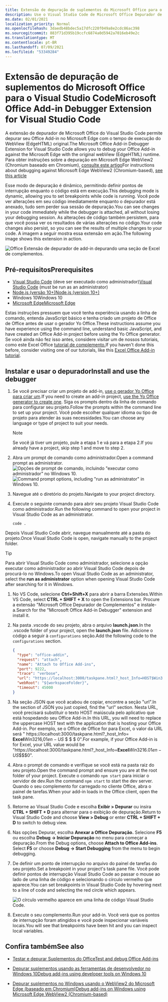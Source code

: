 ```yaml
---
title: Extensão de depuração de suplementos do Microsoft Office para o Visual Studio Code
description: Use o Visual Studio Code de Microsoft Office Depurador de Complementos para depurar seu Office Add-in.
ms.date: 02/01/2021
localization_priority: Normal
ms.openlocfilehash: 3daedb48bdec5a17dfc220f049a8e2cdc86ac398
ms.sourcegitcommit: 883f71d395b19ccfc6874a0d5942a7016eb49e2c
ms.translationtype: MT
ms.contentlocale: pt-BR
ms.lasthandoff: 07/09/2021
ms.locfileid: "53349284"
---
```

# <a name="microsoft-office-add-in-debugger-extension-for-visual-studio-code"></a><span data-ttu-id="518a2-103">Extensão de depuração de suplementos do Microsoft Office para o Visual Studio Code</span><span class="sxs-lookup"><span data-stu-id="518a2-103">Microsoft Office Add-in Debugger Extension for Visual Studio Code</span></span>

<span data-ttu-id="518a2-104">A extensão de depurador de Microsoft Office do Visual Studio Code permite depurar seu Office Add-in no Microsoft Edge com o tempo de execução do WebView (EdgeHTML) original.</span><span class="sxs-lookup"><span data-stu-id="518a2-104">The Microsoft Office Add-in Debugger Extension for Visual Studio Code allows you to debug your Office Add-in against the Microsoft Edge with the original webView (EdgeHTML) runtime.</span></span> <span data-ttu-id="518a2-105">Para obter instruções sobre a depuração em Microsoft Edge WebView2 (Chromium baseado em Chromium), [consulte este artigo](./debug-desktop-using-edge-chromium.md)</span><span class="sxs-lookup"><span data-stu-id="518a2-105">For instructions about debugging against Microsoft Edge WebView2 (Chromium-based), [see this article](./debug-desktop-using-edge-chromium.md)</span></span>

<span data-ttu-id="518a2-106">Esse modo de depuração é dinâmico, permitindo definir pontos de interrupção enquanto o código está em execução.</span><span class="sxs-lookup"><span data-stu-id="518a2-106">This debugging mode is dynamic, allowing you to set breakpoints while code is running.</span></span> <span data-ttu-id="518a2-107">Você pode ver alterações em seu código imediatamente enquanto o depurador está anexado, tudo sem perder sua sessão de depuração.</span><span class="sxs-lookup"><span data-stu-id="518a2-107">You can see changes in your code immediately while the debugger is attached, all without losing your debugging session.</span></span> <span data-ttu-id="518a2-108">As alterações de código também persistem, para que você possa ver os resultados de várias alterações no código.</span><span class="sxs-lookup"><span data-stu-id="518a2-108">Your code changes also persist, so you can see the results of multiple changes to your code.</span></span> <span data-ttu-id="518a2-109">A imagem a seguir mostra essa extensão em ação.</span><span class="sxs-lookup"><span data-stu-id="518a2-109">The following image shows this extension in action.</span></span>

![Office Extensão de depurador de add-in depurando uma seção de Excel de complementos.](../images/vs-debugger-extension-for-office-addins.jpg)

## <a name="prerequisites"></a><span data-ttu-id="518a2-111">Pré-requisitos</span><span class="sxs-lookup"><span data-stu-id="518a2-111">Prerequisites</span></span>

- <span data-ttu-id="518a2-112">[Visual Studio Code](https://code.visualstudio.com/) (deve ser executado como administrador)</span><span class="sxs-lookup"><span data-stu-id="518a2-112">[Visual Studio Code](https://code.visualstudio.com/) (must be run as an administrator)</span></span>
- [<span data-ttu-id="518a2-113">Node.js (versão 10+)</span><span class="sxs-lookup"><span data-stu-id="518a2-113">Node.js (version 10+)</span></span>](https://nodejs.org/)
- <span data-ttu-id="518a2-114">Windows 10</span><span class="sxs-lookup"><span data-stu-id="518a2-114">Windows 10</span></span>
- [<span data-ttu-id="518a2-115">Microsoft Edge</span><span class="sxs-lookup"><span data-stu-id="518a2-115">Microsoft Edge</span></span>](https://www.microsoft.com/edge)

<span data-ttu-id="518a2-116">Estas instruções pressuem que você tenha experiência usando a linha de comando, entenda JavaScript básico e tenha criado um projeto de Office de Office antes de usar o gerador Yo Office.</span><span class="sxs-lookup"><span data-stu-id="518a2-116">These instructions assume you have experience using the command line, understand basic JavaScript, and have created an Office Add-in project before using the Yo Office generator.</span></span> <span data-ttu-id="518a2-117">Se você ainda não fez isso antes, considere visitar um de nossos tutoriais, como este Excel Office [tutorial de complemento.](../tutorials/excel-tutorial.md)</span><span class="sxs-lookup"><span data-stu-id="518a2-117">If you haven't done this before, consider visiting one of our tutorials, like this [Excel Office Add-in tutorial](../tutorials/excel-tutorial.md).</span></span>

## <a name="install-and-use-the-debugger"></a><span data-ttu-id="518a2-118">Instalar e usar o depurador</span><span class="sxs-lookup"><span data-stu-id="518a2-118">Install and use the debugger</span></span>

1. <span data-ttu-id="518a2-119">Se você precisar criar um projeto de add-in, [use o gerador Yo Office para criar um](../quickstarts/excel-quickstart-jquery.md?tabs=yeomangenerator).</span><span class="sxs-lookup"><span data-stu-id="518a2-119">If you need to create an add-in project, [use the Yo Office generator to create one](../quickstarts/excel-quickstart-jquery.md?tabs=yeomangenerator).</span></span> <span data-ttu-id="518a2-120">Siga os prompts dentro da linha de comando para configurar seu projeto.</span><span class="sxs-lookup"><span data-stu-id="518a2-120">Follow the prompts within the command line to set up your project.</span></span> <span data-ttu-id="518a2-121">Você pode escolher qualquer idioma ou tipo de projeto para atender às suas necessidades.</span><span class="sxs-lookup"><span data-stu-id="518a2-121">You can choose any language or type of project to suit your needs.</span></span>

    > [!NOTE]
    > <span data-ttu-id="518a2-122">Se você já tiver um projeto, pule a etapa 1 e vá para a etapa 2.</span><span class="sxs-lookup"><span data-stu-id="518a2-122">If you already have a project, skip step 1 and move to step 2.</span></span>

1. <span data-ttu-id="518a2-123">Abra um prompt de comando como administrador.</span><span class="sxs-lookup"><span data-stu-id="518a2-123">Open a command prompt as administrator.</span></span>
   <span data-ttu-id="518a2-124">![Opções de prompt de comando, incluindo "executar como administrador" no Windows 10.](../images/run-as-administrator-vs-code.jpg)</span><span class="sxs-lookup"><span data-stu-id="518a2-124">![Command prompt options, including "run as administrator" in Windows 10.](../images/run-as-administrator-vs-code.jpg)</span></span>

1. <span data-ttu-id="518a2-125">Navegue até o diretório do projeto.</span><span class="sxs-lookup"><span data-stu-id="518a2-125">Navigate to your project directory.</span></span>

1. <span data-ttu-id="518a2-126">Execute o seguinte comando para abrir seu projeto Visual Studio Code como administrador.</span><span class="sxs-lookup"><span data-stu-id="518a2-126">Run the following command to open your project in Visual Studio Code as an administrator.</span></span>

    ```command&nbsp;line
    code .
    ```

  <span data-ttu-id="518a2-127">Depois Visual Studio Code abrir, navegue manualmente até a pasta do projeto.</span><span class="sxs-lookup"><span data-stu-id="518a2-127">Once Visual Studio Code is open, navigate manually to the project folder.</span></span>

  > [!TIP]
  > <span data-ttu-id="518a2-128">Para abrir Visual Studio Code como administrador, selecione  a opção executar como administrador ao abrir Visual Studio Code depois de procurá-lo no Windows.</span><span class="sxs-lookup"><span data-stu-id="518a2-128">To open Visual Studio Code as an administrator, select the **run as administrator** option when opening Visual Studio Code after searching for it in Windows.</span></span>

1. <span data-ttu-id="518a2-129">No VS Code, selecione **Ctrl+Shift+X** para abrir a barra Extensões.</span><span class="sxs-lookup"><span data-stu-id="518a2-129">Within VS Code, select **CTRL + SHIFT + X** to open the Extensions bar.</span></span> <span data-ttu-id="518a2-130">Procure a extensão "Microsoft Office Depurador de Complementos" e instale-a.</span><span class="sxs-lookup"><span data-stu-id="518a2-130">Search for the "Microsoft Office Add-in Debugger" extension and install it.</span></span>

1. <span data-ttu-id="518a2-131">Na pasta .vscode do seu projeto, abra o arquivo **launch.json**.</span><span class="sxs-lookup"><span data-stu-id="518a2-131">In the .vscode folder of your project, open the **launch.json** file.</span></span> <span data-ttu-id="518a2-132">Adicione o código a seguir à `configurations` seção.</span><span class="sxs-lookup"><span data-stu-id="518a2-132">Add the following code to the `configurations` section.</span></span>

    ```JSON
    {
      "type": "office-addin",
      "request": "attach",
      "name": "Attach to Office Add-ins",
      "port": 9222,
      "trace": "verbose",
      "url": "https://localhost:3000/taskpane.html?_host_Info=HOST$Win32$16.01$en-US$$$$0",
      "webRoot": "${workspaceFolder}",
      "timeout": 45000
    }
    ```

1. <span data-ttu-id="518a2-133">Na seção JSON que você acabou de copiar, encontre a seção "url".</span><span class="sxs-lookup"><span data-stu-id="518a2-133">In the section of JSON you just copied, find the "url" section.</span></span> <span data-ttu-id="518a2-134">Nesta URL, você precisará substituir o texto HOST maiúscula pelo aplicativo que está hospedando seu Office Add-in.</span><span class="sxs-lookup"><span data-stu-id="518a2-134">In this URL, you will need to replace the uppercase HOST text with the application that is hosting your Office Add-in.</span></span> <span data-ttu-id="518a2-135">Por exemplo, se o Office de Office for para Excel, o valor da URL será " https://localhost:3000/taskpane.html?_host_Info= <strong>Excel</strong>$Win 32$16,01$en-US$ \$ \$ \$ 0".</span><span class="sxs-lookup"><span data-stu-id="518a2-135">For example, if your Office Add-in is for Excel, your URL value would be "https://localhost:3000/taskpane.html?_host_Info=<strong>Excel</strong>$Win32$16.01$en-US$\$\$\$0".</span></span>

1. <span data-ttu-id="518a2-136">Abra o prompt de comando e verifique se você está na pasta raiz do seu projeto.</span><span class="sxs-lookup"><span data-stu-id="518a2-136">Open the command prompt and ensure you are at the root folder of your project.</span></span> <span data-ttu-id="518a2-137">Execute o comando `npm start` para iniciar o servidor de dev.</span><span class="sxs-lookup"><span data-stu-id="518a2-137">Run the command `npm start` to start the dev server.</span></span> <span data-ttu-id="518a2-138">Quando o seu complemento for carregado no cliente Office, abra o painel de tarefas.</span><span class="sxs-lookup"><span data-stu-id="518a2-138">When your add-in loads in the Office client, open the task pane.</span></span>

1. <span data-ttu-id="518a2-139">Retorne ao Visual Studio Code e escolha **Exibir > Depurar** ou insira **CTRL + SHIFT + D** para alternar para o exibição de depuração.</span><span class="sxs-lookup"><span data-stu-id="518a2-139">Return to Visual Studio Code and choose **View > Debug** or enter **CTRL + SHIFT + D** to switch to debug view.</span></span>

1. <span data-ttu-id="518a2-140">Nas opções Depurar, escolha **Anexar a Office Depuração.** Selecione **F5** ou escolha **Debug -> Iniciar Depuração** no menu para começar a depuração.</span><span class="sxs-lookup"><span data-stu-id="518a2-140">From the Debug options, choose **Attach to Office Add-ins**. Select **F5** or choose **Debug -> Start Debugging** from the menu to begin debugging.</span></span>

1. <span data-ttu-id="518a2-141">De definir um ponto de interrupção no arquivo do painel de tarefas do seu projeto.</span><span class="sxs-lookup"><span data-stu-id="518a2-141">Set a breakpoint in your project's task pane file.</span></span> <span data-ttu-id="518a2-142">Você pode definir pontos de interrupção Visual Studio Code ao passar o mouse ao lado de uma linha de código e selecionando o círculo vermelho que aparece.</span><span class="sxs-lookup"><span data-stu-id="518a2-142">You can set breakpoints in Visual Studio Code by hovering next to a line of code and selecting the red circle which appears.</span></span>

    ![O círculo vermelho aparece em uma linha de código Visual Studio Code.](../images/set-breakpoint.jpg)

1. <span data-ttu-id="518a2-144">Execute o seu complemento.</span><span class="sxs-lookup"><span data-stu-id="518a2-144">Run your add-in.</span></span> <span data-ttu-id="518a2-145">Você verá que os pontos de interrupção foram atingidos e você pode inspecionar variáveis locais.</span><span class="sxs-lookup"><span data-stu-id="518a2-145">You will see that breakpoints have been hit and you can inspect local variables.</span></span>

## <a name="see-also"></a><span data-ttu-id="518a2-146">Confira também</span><span class="sxs-lookup"><span data-stu-id="518a2-146">See also</span></span>

- [<span data-ttu-id="518a2-147">Testar e depurar Suplementos do Office</span><span class="sxs-lookup"><span data-stu-id="518a2-147">Test and debug Office Add-ins</span></span>](test-debug-office-add-ins.md)

- [<span data-ttu-id="518a2-148">Depurar suplementos usando as ferramentas de desenvolvedor no Windows 10</span><span class="sxs-lookup"><span data-stu-id="518a2-148">Debug add-ins using developer tools on Windows 10</span></span>](debug-add-ins-using-f12-developer-tools-on-windows-10.md)

- [<span data-ttu-id="518a2-149">Depurar suplementos no Windows usando o WebView2 do Microsoft Edge (baseado em Chromium)</span><span class="sxs-lookup"><span data-stu-id="518a2-149">Debug add-ins on Windows using Microsoft Edge WebView2 (Chromium-based)</span></span>](debug-desktop-using-edge-chromium.md)
